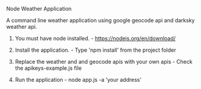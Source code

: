 Node Weather Application

A command line weather application using google geocode api and darksky weather api.

1. You must have node installed. - 
	https://nodejs.org/en/download/

2. Install the application. - 
	Type 'npm install' from the project folder

3. Replace the weather and and geocode apis with your own apis - 
	Check the apikeys-example.js file

4. Run the application - 
	node app.js -a 'your address'